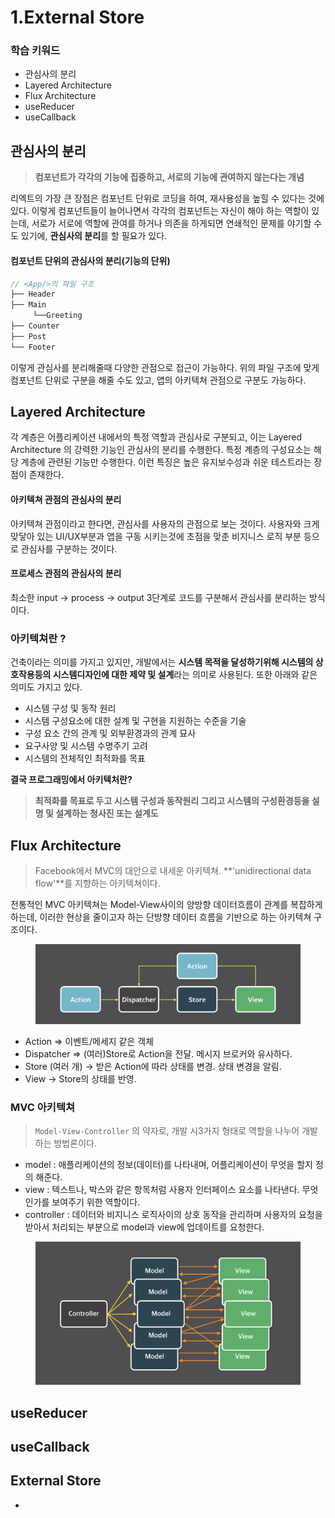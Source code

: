 # 1.External Store

### 학습 키워드

* 관심사의 분리
* Layered Architecture
* Flux Architecture
* useReducer
* useCallback

## 관심사의 분리

> **컴포넌트가 각각의 기능에 집중하고, 서로의 기능에 관여하지 않는다는 개념**

리엑트의 가장 큰 장점은 컴포넌트 단위로 코딩을 하여, 재사용성을 높힐 수 있다는 것에 있다. 이렇게 컴포넌트들이 늘어나면서 각각의 컴포넌트는 자신이 해야 하는 역할이 있는데, 서로가 서로에 역할에 관여를 하거나 의존을 하게되면 연쇄적인 문제를 야기할 수도 있기에, **관심사의 분리**를 할 필요가 있다.

#### 컴포넌트 단위의 관심사의 분리(기능의 단위)

```typescript
// <App/>의 파일 구조
├── Header
├── Main
     └──Greeting 
├── Counter
├── Post
└── Footer
```

이렇게 관심사를 분리해줄때 다양한 관점으로 접근이 가능하다. 위의 파일 구조에 맞게 컴포넌트 단위로 구분을 해줄 수도 있고, 앱의 아키텍쳐 관점으로 구분도 가능하다.

## Layered Architecture

각 계층은 어플리케이션 내에서의 특정 역할과 관심사로 구분되고, 이는 Layered Architecture 의 강력한 기능인 관심사의 분리를 수행한다. 특정 계층의 구성요소는 해당 계층에 관련된 기능만 수행한다. 이런 특징은 높은 유지보수성과 쉬운 테스트라는 장점이 존재한다.

#### 아키텍쳐 관점의 관심사의 분리

아키텍쳐 관점이라고 한다면, 관심사를 사용자의 관점으로 보는 것이다. 사용자와 크게 맞닿아 있는 UI/UX부분과 앱을 구동 시키는것에 초점을 맞춘 비지니스 로직 부분 등으로 관심사를 구분하는 것이다.



#### 프로세스 관점의 관심사의 분리

최소한 input -> process -> output 3단계로 코드를 구분해서 관심사를 분리하는 방식이다.



### 아키텍쳐란 ?&#x20;

건축이라는 의미를 가지고 있지만, 개발에서는 **시스템 목적을 달성하기위해 시스템의 상호작용등의 시스템디자인에 대한 제약 및 설계**라는 의미로 사용된다. 또한 아래와 같은 의미도 가지고 있다.

* 시스템 구성 및 동작 원리
* 시스템 구성요소에 대한 설계 및 구현을 지원하는 수준을 기술
* 구성 요소 간의 관계 및 외부환경과의 관계 묘사
* 요구사양 및 시스템 수명주기 고려
* 시스템의 전체적인 최적화를 목표

**결국 프로그래밍에서 아키텍처란?**

> **최적화를 목표로 두고 시스템 구성과 동작원리 그리고 시스템의 구성환경등을 설명 및 설계하는 청사진 또는 설계도**



## Flux Architecture

> Facebook에서 MVC의 대안으로 내세운 아키텍쳐. **'unidirectional data flow'**를 지향하는 아키텍쳐이다.

전통적인 MVC 아키텍쳐는 Model-View사이의 양방향 데이터흐름이 관계를 복잡하게 하는데, 이러한 현상을 줄이고자 하는 단방향 데이터 흐름을 기반으로 하는 아키텍쳐 구조이다.

<figure><img src="../.gitbook/assets/image (6).png" alt=""><figcaption></figcaption></figure>

* Action => 이벤트/메세지 같은 객체
* Dispatcher => (여러)Store로 Action을 전달. 메시지 브로커와 유사하다.
* Store (여러 개) → 받은 Action에 따라 상태를 변경. 상태 변경을 알림.
* View → Store의 상태를 반영.

### **MVC 아키텍쳐**

> `Model-View-Controller` 의 약자로, 개발 시3가지 형태로 역할을 나누어 개발하는 방법론이다.

* model : 애플리케이션의 정보(데이터)를 나타내며, 어플리케이션이 무엇을 할지 정의 해준다.
* view : 텍스트나, 박스와 같은 항목처럼 사용자 인터페이스 요소를 나타낸다. 무엇인가를 보여주기 위한 역할이다.
* controller : 데이터와 비지니스 로직사이의 상호 동작을 관리하며 사용자의 요청을 받아서 처리되는 부분으로 model과 view에 업데이트를 요청한다.

<figure><img src="../.gitbook/assets/image.png" alt=""><figcaption></figcaption></figure>

## useReducer

## useCallback



## External Store

*



